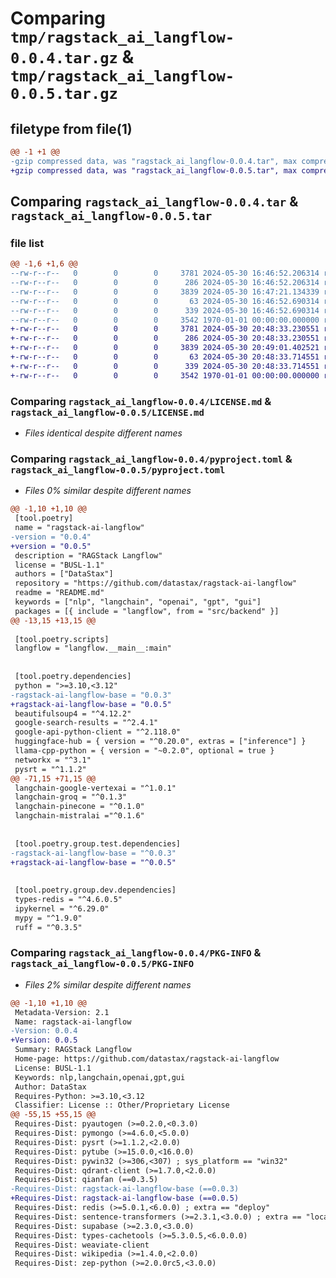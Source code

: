 # Comparing `tmp/ragstack_ai_langflow-0.0.4.tar.gz` & `tmp/ragstack_ai_langflow-0.0.5.tar.gz`

## filetype from file(1)

```diff
@@ -1 +1 @@
-gzip compressed data, was "ragstack_ai_langflow-0.0.4.tar", max compression
+gzip compressed data, was "ragstack_ai_langflow-0.0.5.tar", max compression
```

## Comparing `ragstack_ai_langflow-0.0.4.tar` & `ragstack_ai_langflow-0.0.5.tar`

### file list

```diff
@@ -1,6 +1,6 @@
--rw-r--r--   0        0        0     3781 2024-05-30 16:46:52.206314 ragstack_ai_langflow-0.0.4/LICENSE.md
--rw-r--r--   0        0        0      286 2024-05-30 16:46:52.206314 ragstack_ai_langflow-0.0.4/README.md
--rw-r--r--   0        0        0     3839 2024-05-30 16:47:21.134339 ragstack_ai_langflow-0.0.4/pyproject.toml
--rw-r--r--   0        0        0       63 2024-05-30 16:46:52.690314 ragstack_ai_langflow-0.0.4/src/backend/langflow/version/__init__.py
--rw-r--r--   0        0        0      339 2024-05-30 16:46:52.690314 ragstack_ai_langflow-0.0.4/src/backend/langflow/version/version.py
--rw-r--r--   0        0        0     3542 1970-01-01 00:00:00.000000 ragstack_ai_langflow-0.0.4/PKG-INFO
+-rw-r--r--   0        0        0     3781 2024-05-30 20:48:33.230551 ragstack_ai_langflow-0.0.5/LICENSE.md
+-rw-r--r--   0        0        0      286 2024-05-30 20:48:33.230551 ragstack_ai_langflow-0.0.5/README.md
+-rw-r--r--   0        0        0     3839 2024-05-30 20:49:01.402521 ragstack_ai_langflow-0.0.5/pyproject.toml
+-rw-r--r--   0        0        0       63 2024-05-30 20:48:33.714551 ragstack_ai_langflow-0.0.5/src/backend/langflow/version/__init__.py
+-rw-r--r--   0        0        0      339 2024-05-30 20:48:33.714551 ragstack_ai_langflow-0.0.5/src/backend/langflow/version/version.py
+-rw-r--r--   0        0        0     3542 1970-01-01 00:00:00.000000 ragstack_ai_langflow-0.0.5/PKG-INFO
```

### Comparing `ragstack_ai_langflow-0.0.4/LICENSE.md` & `ragstack_ai_langflow-0.0.5/LICENSE.md`

 * *Files identical despite different names*

### Comparing `ragstack_ai_langflow-0.0.4/pyproject.toml` & `ragstack_ai_langflow-0.0.5/pyproject.toml`

 * *Files 0% similar despite different names*

```diff
@@ -1,10 +1,10 @@
 [tool.poetry]
 name = "ragstack-ai-langflow"
-version = "0.0.4"
+version = "0.0.5"
 description = "RAGStack Langflow"
 license = "BUSL-1.1"
 authors = ["DataStax"]
 repository = "https://github.com/datastax/ragstack-ai-langflow"
 readme = "README.md"
 keywords = ["nlp", "langchain", "openai", "gpt", "gui"]
 packages = [{ include = "langflow", from = "src/backend" }]
@@ -13,15 +13,15 @@
 
 [tool.poetry.scripts]
 langflow = "langflow.__main__:main"
 
 
 [tool.poetry.dependencies]
 python = ">=3.10,<3.12"
-ragstack-ai-langflow-base = "0.0.3"
+ragstack-ai-langflow-base = "0.0.5"
 beautifulsoup4 = "^4.12.2"
 google-search-results = "^2.4.1"
 google-api-python-client = "^2.118.0"
 huggingface-hub = { version = "^0.20.0", extras = ["inference"] }
 llama-cpp-python = { version = "~0.2.0", optional = true }
 networkx = "^3.1"
 pysrt = "^1.1.2"
@@ -71,15 +71,15 @@
 langchain-google-vertexai = "^1.0.1"
 langchain-groq = "^0.1.3"
 langchain-pinecone = "^0.1.0"
 langchain-mistralai ="^0.1.6"
 
 
 [tool.poetry.group.test.dependencies]
-ragstack-ai-langflow-base = "^0.0.3"
+ragstack-ai-langflow-base = "^0.0.5"
 
 
 [tool.poetry.group.dev.dependencies]
 types-redis = "^4.6.0.5"
 ipykernel = "^6.29.0"
 mypy = "^1.9.0"
 ruff = "^0.3.5"
```

### Comparing `ragstack_ai_langflow-0.0.4/PKG-INFO` & `ragstack_ai_langflow-0.0.5/PKG-INFO`

 * *Files 2% similar despite different names*

```diff
@@ -1,10 +1,10 @@
 Metadata-Version: 2.1
 Name: ragstack-ai-langflow
-Version: 0.0.4
+Version: 0.0.5
 Summary: RAGStack Langflow
 Home-page: https://github.com/datastax/ragstack-ai-langflow
 License: BUSL-1.1
 Keywords: nlp,langchain,openai,gpt,gui
 Author: DataStax
 Requires-Python: >=3.10,<3.12
 Classifier: License :: Other/Proprietary License
@@ -55,15 +55,15 @@
 Requires-Dist: pyautogen (>=0.2.0,<0.3.0)
 Requires-Dist: pymongo (>=4.6.0,<5.0.0)
 Requires-Dist: pysrt (>=1.1.2,<2.0.0)
 Requires-Dist: pytube (>=15.0.0,<16.0.0)
 Requires-Dist: pywin32 (>=306,<307) ; sys_platform == "win32"
 Requires-Dist: qdrant-client (>=1.7.0,<2.0.0)
 Requires-Dist: qianfan (==0.3.5)
-Requires-Dist: ragstack-ai-langflow-base (==0.0.3)
+Requires-Dist: ragstack-ai-langflow-base (==0.0.5)
 Requires-Dist: redis (>=5.0.1,<6.0.0) ; extra == "deploy"
 Requires-Dist: sentence-transformers (>=2.3.1,<3.0.0) ; extra == "local"
 Requires-Dist: supabase (>=2.3.0,<3.0.0)
 Requires-Dist: types-cachetools (>=5.3.0.5,<6.0.0.0)
 Requires-Dist: weaviate-client
 Requires-Dist: wikipedia (>=1.4.0,<2.0.0)
 Requires-Dist: zep-python (>=2.0.0rc5,<3.0.0)
```

